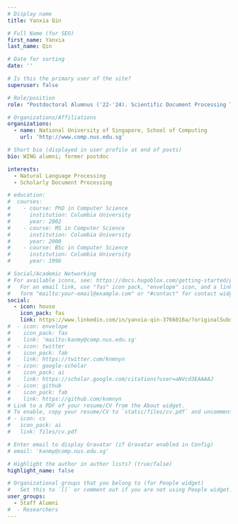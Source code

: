 ```yaml
---
# Display name
title: Yanxia Qin

# Full Name (for SEO)
first_name: Yanxia
last_name: Qin

# Date for sorting
date: ''

# Is this the primary user of the site?
superuser: false

# Role/position
role: "Postdoctoral Alumnus ('22-'24). Scientific Document Processing Topics."

# Organizations/Affiliations
organizations:
  - name: National University of Singapore, School of Computing
    url: 'http://www.comp.nus.edu.sg'

# Short bio (displayed in user profile at end of posts)
bio: WING alumni; former postdoc

interests:
  - Natural Language Processing
  - Scholarly Document Processing

# education:
#  courses:
#    - course: PhD in Computer Science
#      institution: Columbia University
#      year: 2002
#    - course: MS in Computer Science
#      institution: Columbia University
#      year: 2000
#    - course: BSc in Computer Science
#      institution: Columbia University
#      year: 1996

# Social/Academic Networking
# For available icons, see: https://docs.hugoblox.com/getting-started/page-builder/#icons
#   For an email link, use "fas" icon pack, "envelope" icon, and a link in the
#   form "mailto:your-email@example.com" or "#contact" for contact widget.
social:
  - icon: house
    icon_pack: fas
    link: https://www.linkedin.com/in/yanxia-qin-3766016a/?originalSubdomain=sg
#  - icon: envelope
#    icon_pack: fas
#    link: 'mailto:kanmy@comp.nus.edu.sg'
#  - icon: twitter
#    icon_pack: fab
#    link: https://twitter.com/knmnyn
#  - icon: google-scholar
#    icon_pack: ai
#    link: https://scholar.google.com/citations?user=aNVcd3EAAAAJ
#  - icon: github
#    icon_pack: fab
#    link: https://github.com/knmnyn
# Link to a PDF of your resume/CV from the About widget.
# To enable, copy your resume/CV to `static/files/cv.pdf` and uncomment the lines below.
# - icon: cv
#   icon_pack: ai
#   link: files/cv.pdf

# Enter email to display Gravatar (if Gravatar enabled in Config)
# email: 'kanmy@comp.nus.edu.sg'

# Highlight the author in author lists? (true/false)
highlight_name: false

# Organizational groups that you belong to (for People widget)
#   Set this to `[]` or comment out if you are not using People widget.
user_groups:
  - Staff Alumni
#  - Researchers
---
```

